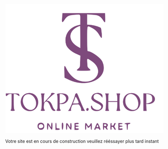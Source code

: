 <div class="text-center">
<img src="storage/app/assets/image/screen-mockups.svg">
<p class="text-2xl mt-4"> Votre site est en cours de construction veuillez rééssayer plus tard instant</p>
<div class="flex justify-center items-center mt-12">
<div class="h-6 w-6 bg-primary animate-spin rounded-full"></div>
<div class="h-6 w-6 bg-primary animate-spin rounded-full"></div>
<div class="h-6 w-6 bg-primary animate-spin rounded-full"></div>
</div>
</div>